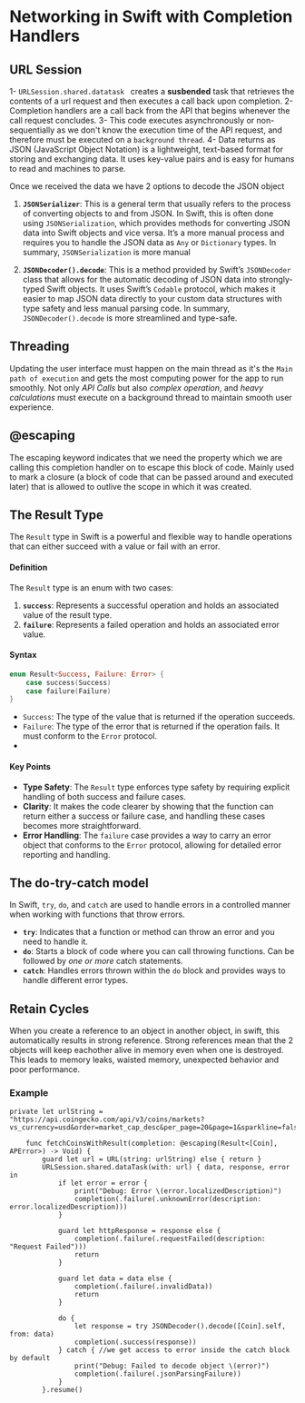 # Networking in Swift with Completion Handlers

## URL Session
1- ```URLSession.shared.datatask ``` creates a **susbended** task that retrieves the contents of a url request and then executes a call back upon completion.
2- Completion handlers are a call back from the API that begins whenever the call request concludes.
3- This code executes asynchronously or non-sequentially as we don't know the execution time of the API request, and therefore must be executed on a `background thread`.
4- Data returns as JSON (JavaScript Object Notation) is a lightweight, text-based format for storing and exchanging data. 
It uses key-value pairs and is easy for humans to read and machines to parse.

Once we received the data we have 2 options to decode the JSON object 
1. **`JSONSerializer`**: This is a general term that usually refers to the process of converting objects to and from JSON. In Swift, this is often done using `JSONSerialization`, which provides methods for converting JSON data into Swift objects and vice versa. It’s a more manual process and requires you to handle the JSON data as `Any` or `Dictionary` types. In summary, `JSONSerialization` is more manual

2. **`JSONDecoder().decode`**: This is a method provided by Swift’s `JSONDecoder` class that allows for the automatic decoding of JSON data into strongly-typed Swift objects. It uses Swift’s `Codable` protocol, which makes it easier to map JSON data directly to your custom data structures with type safety and less manual parsing code. In summary, `JSONDecoder().decode` is more streamlined and type-safe.

## Threading
Updating the user interface must happen on the main thread as it's the `Main path of execution` and gets the most computing power for the app to run smoothly. Not only *API Calls* but also *complex operation*, and *heavy calculations* must execute on a background thread to maintain smooth user experience.

## @escaping 
The escaping keyword indicates that we need the property which we are calling this completion handler on to escape this block of code. 
Mainly used to mark a closure (a block of code that can be passed around and executed later) that is allowed to outlive the scope in which it was created.

## The Result Type

The `Result` type in Swift is a powerful and flexible way to handle operations that can either succeed with a value or fail with an error. 

#### Definition

The `Result` type is an enum with two cases:

1. **`success`**: Represents a successful operation and holds an associated value of the result type.
2. **`failure`**: Represents a failed operation and holds an associated error value.

#### Syntax

```swift
enum Result<Success, Failure: Error> {
    case success(Success)
    case failure(Failure)
}
```

- `Success`: The type of the value that is returned if the operation succeeds.
- `Failure`: The type of the error that is returned if the operation fails. It must conform to the `Error` protocol.
- 
#### Key Points

- **Type Safety**: The `Result` type enforces type safety by requiring explicit handling of both success and failure cases.
- **Clarity**: It makes the code clearer by showing that the function can return either a success or failure case, and handling these cases becomes more straightforward.
- **Error Handling**: The `failure` case provides a way to carry an error object that conforms to the `Error` protocol, allowing for detailed error reporting and handling.

## The do-try-catch model

In Swift, `try`, `do`, and `catch` are used to handle errors in a controlled manner when working with functions that throw errors. 

- **`try`**: Indicates that a function or method can throw an error and you need to handle it.
- **`do`**: Starts a block of code where you can call throwing functions. Can be followed by *one or more* catch statements.
- **`catch`**: Handles errors thrown within the `do` block and provides ways to handle different error types.

## Retain Cycles

When you create a reference to an object in another object, in swift, this automatically results in strong reference.
Strong references mean that the 2 objects will keep eachother alive in memory even when one is destroyed. 
This leads to memory leaks, waisted memory, unexpected behavior and poor performance.

### Example 

```
private let urlString = "https://api.coingecko.com/api/v3/coins/markets?vs_currency=usd&order=market_cap_desc&per_page=20&page=1&sparkline=false&price_change_percentage=24h&locale=en"
    
    func fetchCoinsWithResult(completion: @escaping(Result<[Coin], APError>) -> Void) {
        guard let url = URL(string: urlString) else { return }
        URLSession.shared.dataTask(with: url) { data, response, error in
            if let error = error {
                print("Debug: Error \(error.localizedDescription)")
                completion(.failure(.unknownError(description: error.localizedDescription)))
            }
            
            guard let httpResponse = response else {
                completion(.failure(.requestFailed(description: "Request Failed")))
                return
            }

            guard let data = data else {
                completion(.failure(.invalidData))
                return
            }
            
            do {
                let response = try JSONDecoder().decode([Coin].self, from: data)
                completion(.success(response))
            } catch { //we get access to error inside the catch block by default
                print("Debug: Failed to decode object \(error)")
                completion(.failure(.jsonParsingFailure))
            }
        }.resume()
```

